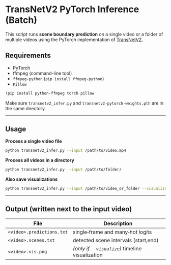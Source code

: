 # TransNetV2 PyTorch Inference (Batch)

This script runs **scene boundary prediction** on a single video or a folder of multiple videos using the PyTorch implementation of [TransNetV2.](https://github.com/soCzech/TransNetV2)

## Requirements

* PyTorch
* ffmpeg (command-line tool)
* `ffmpeg-python` (`pip install ffmpeg-python`)
* `Pillow`

```sh
!pip install python-ffmpeg torch pillow
```

Make sure `transnetv2_infer.py` and
`transnetv2-pytorch-weights.pth` are in the same directory.

---

## Usage

**Process a single video file**

```bash
python transnetv2_infer.py --input /path/to/video.mp4
```

**Process all videos in a directory**

```bash
python transnetv2_infer.py --input /path/to/folder/
```

**Also save visualizations**

```bash
python transnetv2_infer.py --input /path/to/video_or_folder --visualize
```

---

## Output (written next to the input video)

| File                      | Description                                      |
| ------------------------- | ------------------------------------------------ |
| `<video>.predictions.txt` | single‐frame and many‐hot logits                 |
| `<video>.scenes.txt`      | detected scene intervals (start,end)             |
| `<video>.vis.png`         | *(only if `--visualize`)* timeline visualization |
